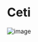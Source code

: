 # Ceti
![image](https://user-images.githubusercontent.com/112687453/193794272-049114a4-044e-4745-9e0c-24dcb9918e2c.png)
